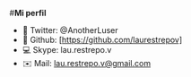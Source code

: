 #**Mi perfil**
- :baby_chick: Twitter: @AnotherLuser
- :link: Github: [https://github.com/laurestrepov]
- :computer: Skype: lau.restrepo.v
- :envelope: Mail: lau.restrepo.v@gmail.com
